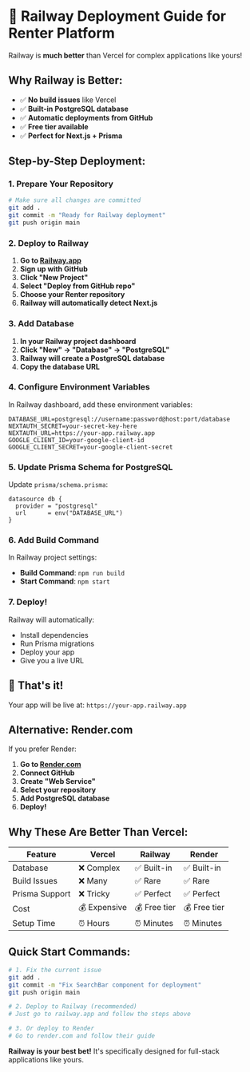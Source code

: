 # 🚀 Railway Deployment Guide for Renter Platform

Railway is **much better** than Vercel for complex applications like yours!

## Why Railway is Better:
- ✅ **No build issues** like Vercel
- ✅ **Built-in PostgreSQL database**
- ✅ **Automatic deployments from GitHub**
- ✅ **Free tier available**
- ✅ **Perfect for Next.js + Prisma**

## Step-by-Step Deployment:

### 1. **Prepare Your Repository**
```bash
# Make sure all changes are committed
git add .
git commit -m "Ready for Railway deployment"
git push origin main
```

### 2. **Deploy to Railway**

1. **Go to [Railway.app](https://railway.app)**
2. **Sign up with GitHub**
3. **Click "New Project"**
4. **Select "Deploy from GitHub repo"**
5. **Choose your Renter repository**
6. **Railway will automatically detect Next.js**

### 3. **Add Database**
1. **In your Railway project dashboard**
2. **Click "New" → "Database" → "PostgreSQL"**
3. **Railway will create a PostgreSQL database**
4. **Copy the database URL**

### 4. **Configure Environment Variables**
In Railway dashboard, add these environment variables:

```env
DATABASE_URL=postgresql://username:password@host:port/database
NEXTAUTH_SECRET=your-secret-key-here
NEXTAUTH_URL=https://your-app.railway.app
GOOGLE_CLIENT_ID=your-google-client-id
GOOGLE_CLIENT_SECRET=your-google-client-secret
```

### 5. **Update Prisma Schema for PostgreSQL**
Update `prisma/schema.prisma`:

```prisma
datasource db {
  provider = "postgresql"
  url      = env("DATABASE_URL")
}
```

### 6. **Add Build Command**
In Railway project settings:
- **Build Command**: `npm run build`
- **Start Command**: `npm start`

### 7. **Deploy!**
Railway will automatically:
- Install dependencies
- Run Prisma migrations
- Deploy your app
- Give you a live URL

## 🎉 **That's it!**

Your app will be live at: `https://your-app.railway.app`

## Alternative: Render.com

If you prefer Render:

1. **Go to [Render.com](https://render.com)**
2. **Connect GitHub**
3. **Create "Web Service"**
4. **Select your repository**
5. **Add PostgreSQL database**
6. **Deploy!**

## Why These Are Better Than Vercel:

| Feature | Vercel | Railway | Render |
|---------|--------|---------|--------|
| Database | ❌ Complex | ✅ Built-in | ✅ Built-in |
| Build Issues | ❌ Many | ✅ Rare | ✅ Rare |
| Prisma Support | ❌ Tricky | ✅ Perfect | ✅ Perfect |
| Cost | 💰 Expensive | 💰 Free tier | 💰 Free tier |
| Setup Time | ⏰ Hours | ⏰ Minutes | ⏰ Minutes |

## Quick Start Commands:

```bash
# 1. Fix the current issue
git add .
git commit -m "Fix SearchBar component for deployment"
git push origin main

# 2. Deploy to Railway (recommended)
# Just go to railway.app and follow the steps above

# 3. Or deploy to Render
# Go to render.com and follow their guide
```

**Railway is your best bet!** It's specifically designed for full-stack applications like yours.
